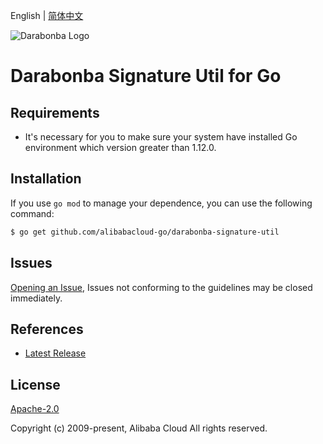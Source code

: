 English | [简体中文](README-CN.md)

![Darabonba Logo](https://aliyunsdk-pages.alicdn.com/icons/dara_logo.svg)

# Darabonba Signature Util for Go

## Requirements
- It's necessary for you to make sure your system have installed Go environment which version greater than 1.12.0.

## Installation
If you use `go mod` to manage your dependence, you can use the following command:

```sh
$ go get github.com/alibabacloud-go/darabonba-signature-util
```

## Issues
[Opening an Issue](https://github.com/alibabacloud-go/darabonba-signature-util/issues/new), Issues not conforming to the guidelines may be closed immediately.

## References
* [Latest Release](https://github.com/alibabacloud-go/darabonba-signature-util/)

## License
[Apache-2.0](https://www.apache.org/licenses/LICENSE-2.0)

Copyright (c) 2009-present, Alibaba Cloud All rights reserved.
